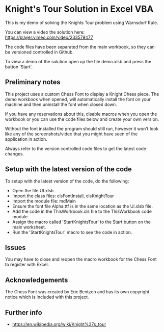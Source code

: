 # Knight's Tour Solution in Excel VBA

This is my demo of solving the Knights Tour problem using Warnsdorf Rule.

You can view a video the solution here: https://player.vimeo.com/video/233579477

The code files have been separated from the main workbook, so they can be versioned controlled in Github.

To view a demo of the solution open up the file demo.xlsb and press the button 'Start'.


## Preliminary notes

This project uses a custom Chess Font to display a Knight Chess piece. The demo workbook when opened, will automatically install the font on your machine and then
uninstall the font when closed down.

If you have any reservations about this, disable macros when you open the workbook or you can use the code files below and create your own version.

Without the font installed the program should still run, however it won't look like any of the screenshots/video that you might have seen of the application in action.

Always refer to the version controlled code files to get the latest code changes.


## Setup with the latest version of the code 

To setup with the latest version of the code, do the following:

- Open the file UI.xlsb
- Import the class files: clsFontInstall, clsKnightTour
- Import the module file: mdMain
- Ensure the font file Alpha.ttf is in the same location as the UI.xlsb file.
- Add the code in the ThisWorkbook.cls file to the ThisWorkbook code module.
- Assign the macro called 'StartKnightsTour' to the Start button on the main worksheet.
- Run the 'StartKnightsTour' macro to see the code in action.


## Issues

You may have to close and reopen the macro workbook for the Chess Font to register with Excel.

## Acknowledgements

The Chess Font was created by Eric Bentzen and has its own copyright notice which is included with this project.

## Further info

- https://en.wikipedia.org/wiki/Knight%27s_tour
